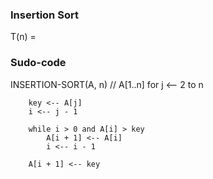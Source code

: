 ### Insertion Sort ###

T(n) = 

### Sudo-code ###

INSERTION-SORT(A, n)	// A[1..n]
	for j <-- 2 to n
		
		key <-- A[j]
		i <-- j - 1

		while i > 0 and A[i] > key
			A[i + 1] <-- A[i]
			i <-- i - 1
		
		A[i + 1] <-- key
